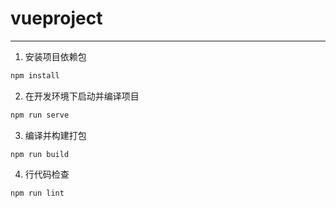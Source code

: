# vueproject
---
1. 安装项目依赖包
```bash
npm install
```

2. 在开发环境下启动并编译项目
```bash
npm run serve
```

3. 编译并构建打包
```
npm run build
```

4. 行代码检查
```
npm run lint
```
